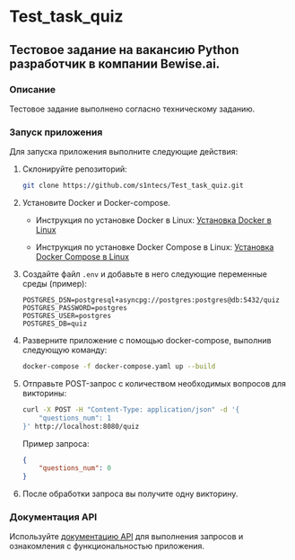 # Test_task_quiz

## Тестовое задание на вакансию Python разработчик в компании Bewise.ai.

### Описание
Тестовое задание выполнено согласно техническому заданию.

### Запуск приложения
Для запуска приложения выполните следующие действия:

1. Склонируйте репозиторий:

    ```sh
    git clone https://github.com/s1ntecs/Test_task_quiz.git
    ```

2. Установите Docker и Docker-compose.

   - Инструкция по установке Docker в Linux: [Установка Docker в Linux](https://docs.docker.com/engine/install/)

   - Инструкция по установке Docker Compose в Linux: [Установка Docker Compose в Linux](https://docs.docker.com/compose/install/)

3. Создайте файл `.env` и добавьте в него следующие переменные среды (пример):

    ```
    POSTGRES_DSN=postgresql+asyncpg://postgres:postgres@db:5432/quiz
    POSTGRES_PASSWORD=postgres
    POSTGRES_USER=postgres
    POSTGRES_DB=quiz
    ```

4. Разверните приложение с помощью docker-compose, выполнив следующую команду:

    ```sh
    docker-compose -f docker-compose.yaml up --build
    ```

5. Отправьте POST-запрос с количеством необходимых вопросов для викторины:

    ```sh
    curl -X POST -H "Content-Type: application/json" -d '{
        "questions_num": 1
    }' http://localhost:8080/quiz
    ```

    Пример запроса:

    ```json
    {
        "questions_num": 0
    }
    ```

6. После обработки запроса вы получите одну викторину.

### Документация API
Используйте [документацию API](http://localhost:8080/api/openapi) для выполнения запросов и ознакомления с функциональностью приложения.
